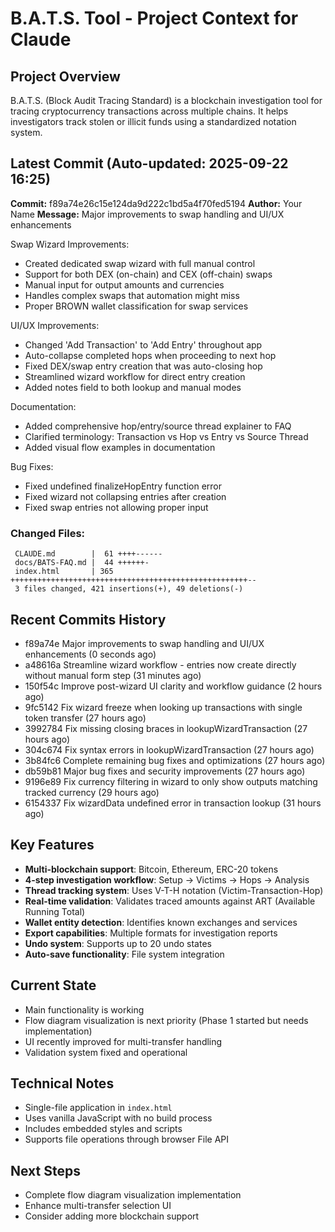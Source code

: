 # B.A.T.S. Tool - Project Context for Claude

## Project Overview
B.A.T.S. (Block Audit Tracing Standard) is a blockchain investigation tool for tracing cryptocurrency transactions across multiple chains. It helps investigators track stolen or illicit funds using a standardized notation system.

## Latest Commit (Auto-updated: 2025-09-22 16:25)

**Commit:** f89a74e26c15e124da9d222c1bd5a4f70fed5194
**Author:** Your Name
**Message:** Major improvements to swap handling and UI/UX enhancements

Swap Wizard Improvements:
- Created dedicated swap wizard with full manual control
- Support for both DEX (on-chain) and CEX (off-chain) swaps
- Manual input for output amounts and currencies
- Handles complex swaps that automation might miss
- Proper BROWN wallet classification for swap services

UI/UX Improvements:
- Changed 'Add Transaction' to 'Add Entry' throughout app
- Auto-collapse completed hops when proceeding to next hop
- Fixed DEX/swap entry creation that was auto-closing hop
- Streamlined wizard workflow for direct entry creation
- Added notes field to both lookup and manual modes

Documentation:
- Added comprehensive hop/entry/source thread explainer to FAQ
- Clarified terminology: Transaction vs Hop vs Entry vs Source Thread
- Added visual flow examples in documentation

Bug Fixes:
- Fixed undefined finalizeHopEntry function error
- Fixed wizard not collapsing entries after creation
- Fixed swap entries not allowing proper input

### Changed Files:
```
 CLAUDE.md        |  61 ++++------
 docs/BATS-FAQ.md |  44 ++++++-
 index.html       | 365 +++++++++++++++++++++++++++++++++++++++++++++++++++++--
 3 files changed, 421 insertions(+), 49 deletions(-)
```

## Recent Commits History

- f89a74e Major improvements to swap handling and UI/UX enhancements (0 seconds ago)
- a48616a Streamline wizard workflow - entries now create directly without manual form step (31 minutes ago)
- 150f54c Improve post-wizard UI clarity and workflow guidance (2 hours ago)
- 9fc5142 Fix wizard freeze when looking up transactions with single token transfer (27 hours ago)
- 3992784 Fix missing closing braces in lookupWizardTransaction (27 hours ago)
- 304c674 Fix syntax errors in lookupWizardTransaction (27 hours ago)
- 3b84fc6 Complete remaining bug fixes and optimizations (27 hours ago)
- db59b81 Major bug fixes and security improvements (27 hours ago)
- 9196e89 Fix currency filtering in wizard to only show outputs matching tracked currency (29 hours ago)
- 6154337 Fix wizardData undefined error in transaction lookup (31 hours ago)

## Key Features
- **Multi-blockchain support**: Bitcoin, Ethereum, ERC-20 tokens
- **4-step investigation workflow**: Setup → Victims → Hops → Analysis
- **Thread tracking system**: Uses V-T-H notation (Victim-Transaction-Hop)
- **Real-time validation**: Validates traced amounts against ART (Available Running Total)
- **Wallet entity detection**: Identifies known exchanges and services
- **Export capabilities**: Multiple formats for investigation reports
- **Undo system**: Supports up to 20 undo states
- **Auto-save functionality**: File system integration

## Current State
- Main functionality is working
- Flow diagram visualization is next priority (Phase 1 started but needs implementation)
- UI recently improved for multi-transfer handling
- Validation system fixed and operational

## Technical Notes
- Single-file application in `index.html`
- Uses vanilla JavaScript with no build process
- Includes embedded styles and scripts
- Supports file operations through browser File API

## Next Steps
- Complete flow diagram visualization implementation
- Enhance multi-transfer selection UI
- Consider adding more blockchain support
